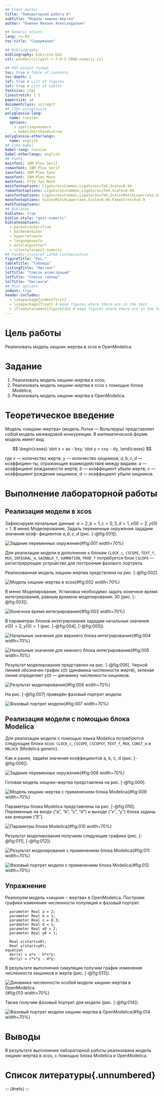 ```yaml
---
## Front matter
title: "Лабораторная работа 6"
subtitle: "Модель хищник-жертва"
author: "Клюкин Михаил Александрович"

## Generic otions
lang: ru-RU
toc-title: "Содержание"

## Bibliography
bibliography: bib/cite.bib
csl: pandoc/csl/gost-r-7-0-5-2008-numeric.csl

## Pdf output format
toc: true # Table of contents
toc-depth: 2
lof: true # List of figures
lot: true # List of tables
fontsize: 12pt
linestretch: 1.5
papersize: a4
documentclass: scrreprt
## I18n polyglossia
polyglossia-lang:
  name: russian
  options:
	- spelling=modern
	- babelshorthands=true
polyglossia-otherlangs:
  name: english
## I18n babel
babel-lang: russian
babel-otherlangs: english
## Fonts
mainfont: IBM Plex Serif
romanfont: IBM Plex Serif
sansfont: IBM Plex Sans
monofont: IBM Plex Mono
mathfont: STIX Two Math
mainfontoptions: Ligatures=Common,Ligatures=TeX,Scale=0.94
romanfontoptions: Ligatures=Common,Ligatures=TeX,Scale=0.94
sansfontoptions: Ligatures=Common,Ligatures=TeX,Scale=MatchLowercase,Scale=0.94
monofontoptions: Scale=MatchLowercase,Scale=0.94,FakeStretch=0.9
mathfontoptions:
## Biblatex
biblatex: true
biblio-style: "gost-numeric"
biblatexoptions:
  - parentracker=true
  - backend=biber
  - hyperref=auto
  - language=auto
  - autolang=other*
  - citestyle=gost-numeric
## Pandoc-crossref LaTeX customization
figureTitle: "Рис."
tableTitle: "Таблица"
listingTitle: "Листинг"
lofTitle: "Список иллюстраций"
lotTitle: "Список таблиц"
lolTitle: "Листинги"
## Misc options
indent: true
header-includes:
  - \usepackage{indentfirst}
  - \usepackage{float} # keep figures where there are in the text
  - \floatplacement{figure}{H} # keep figures where there are in the text
---
```


# Цель работы

Реализовать модель хищник-жертва в xcos и OpenModelica.

# Задание

1. Реализовать модель хищник-жертва в xcos;
2. Реализовать модель хищник-жертва в xcos с помощью блока Modelica;
3. Реализовать модель хищник-жертва в OpenModelica.

# Теоретическое введение

Модель «хищник–жертва» (модель Лотки — Вольтерры) представляет собой модель межвидовой конкуренции. В математической форме модель имеет вид:

$$
\begin{cases}
  \dot x = ax - bxy;
  \dot y = cxy - dy,
\end{cases}
$$

где $x$ — количество жертв; $y$ — количество хищников; $a, b, c, d$ — коэффициен-ты, отражающие взаимодействия между видами: $a$ — коэффициент рождаемости жертв; $b$ — коэффициент убыли жертв; $c$ — коэффициент рождения хищников; $d$ — коэффициент убыли хищников.

# Выполнение лабораторной работы

## Реализация модели в xcos

Зафиксируем начальные данные: $a = 2, b = 1, c = 0, 3, d = 1, x(0) = 2, y(0) = 1$. В меню Моделирование, Задать переменные окружения зададим значения коэф-
фициентов $a, b, c, d$ (рис. [-@fig:001]).

![Задание переменных окружения](image/1.png){#fig:001 width=70%}

Для реализации модели в дополнение к блокам `CLOCK_c`, `CSCOPE`, `TEXT_f`, `MUX`, `INTEGRAL_m`, `GAINBLK_f`, `SUMMATION`, `PROD_f` потребуется блок `CSCOPX` — регистрирующее устройство для построения фазового портрета.

Реализованная модель хищник-жертва предствлена на рис. [-@fig:002].

![Модель хищник-жертва в xcos](image/model.png){#fig:002 width=70%}

В меню Моделирование, Установка необходимо задать конечное время интегрирования, равным времени моделирования: 30 (рис. [-@fig:003]).

![Конечное время интегрирования](image/2.png){#fig:003 width=70%}


В параметрах блоков интегрирования зададим начальные значения $x(0) = 2, y(0) = 1$ (рис. [-@fig:004], [-@fig:005]).

![Начальные значения для верхнего блока интегрирования](image/3.png){#fig:004 width=70%}

![Начальные значения для нижнего блока интегрирования](image/4.png){#fig:005 width=70%}

Результат моделирования представлен на рис. [-@fig:006]. Черной линией обозначен график $x(t)$ (динамика численности жертв), зеленая линия определяет $y(t)$ — динамику численности хищников.

![Результат моделирования](image/6.png){#fig:006 width=70%}

На рис. [-@fig:007] приведён фазовый портрет модели.

![Фазовый портрет модели](image/5.png){#fig:007 width=70%}

## Реализация модели с помощью блока Modelica

Для реализации модели с помощью языка Modelica потребуются следующие блоки xcos: `CLOCK_c`, `CSCOPE`, `CSCOPXY`, `TEXT_f`, `MUX`, `CONST_m` и `MBLOCK` (Modelica generic).

Как и ранее, задаём значения коэффициентов a, b, c, d (рис. [-@fig:008]).

![Задание переменных окружения](image/7.png){#fig:008 width=70%}

Готовая модель хищник–жертва представлена на рис. [-@fig:009].

![Модель хищник-жертва с применением блока Modelica](image/model-modelica.png){#fig:009 width=70%}

Параметры блока Modelica представлены на рис. [-@fig:010]. Переменные на входе (“a”, “b”, “c”, “d”) и выходе (“x”, “y”) блока заданы как внешние (“E”).

![Параметры блока Modelica](image/9.png){#fig:010 width=70%}

Результат моделирования получаем следующие графики (рис. [-@fig:011], [-@fig:012]).

![Результат моделирования с применением блока Modelica](image/10.png){#fig:011 width=70%}


![Фазовый портрет модели с применением блока Modelica](image/11.png){#fig:012 width=70%}

## Упражнение

Реализуем модель «хищник – жертва» в OpenModelica. Построим
графики изменения численности популяций и фазовый портрет.

```
  parameter Real a = 2;
  parameter Real b = 1;
  parameter Real c = 0.3;
  parameter Real d = 1;
  parameter Real x0 = 2;
  parameter Real y0 = 1;

  Real x(start=x0);
  Real y(start=y0);
equation
  der(x) = a*x - b*x*y;
  der(y) = c*x*y - d*y;
```

В результате выполнения симуляции получим график изменения численности хищников и жертв (рис. [-@fig:013]).

![Динамика численности особей модели хищник-жертва в OpenModelica](image/12.png){#fig:013 width=70%}

Также получим фазовый портрет для модели (рис. [-@fig:014]).

![Фазовый портрет модели хищник-жертва в OpenModelica](image/14.png){#fig:014 width=70%}

# Выводы

В результате выполнения лабораторной работы реализована модель хищник-жертва в xcos, с помощью блока Modelica и OpenModelica.

# Список литературы{.unnumbered}

::: {#refs}
:::
